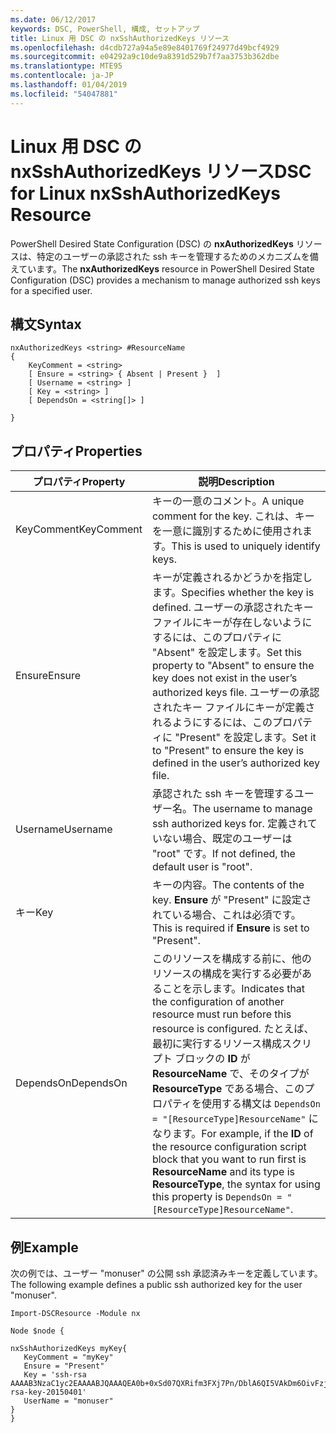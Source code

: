 ```yaml
---
ms.date: 06/12/2017
keywords: DSC, PowerShell, 構成, セットアップ
title: Linux 用 DSC の nxSshAuthorizedKeys リソース
ms.openlocfilehash: d4cdb727a94a5e89e8401769f24977d49bcf4929
ms.sourcegitcommit: e04292a9c10de9a8391d529b7f7aa3753b362dbe
ms.translationtype: MTE95
ms.contentlocale: ja-JP
ms.lasthandoff: 01/04/2019
ms.locfileid: "54047881"
---
```

# <a name="dsc-for-linux-nxsshauthorizedkeys-resource"></a><span data-ttu-id="05045-103">Linux 用 DSC の nxSshAuthorizedKeys リソース</span><span class="sxs-lookup"><span data-stu-id="05045-103">DSC for Linux nxSshAuthorizedKeys Resource</span></span>

<span data-ttu-id="05045-104">PowerShell Desired State Configuration (DSC) の **nxAuthorizedKeys** リソースは、特定のユーザーの承認された ssh キーを管理するためのメカニズムを備えています。</span><span class="sxs-lookup"><span data-stu-id="05045-104">The **nxAuthorizedKeys** resource in PowerShell Desired State Configuration (DSC) provides a mechanism to manage authorized ssh keys for a specified user.</span></span>

## <a name="syntax"></a><span data-ttu-id="05045-105">構文</span><span class="sxs-lookup"><span data-stu-id="05045-105">Syntax</span></span>

```
nxAuthorizedKeys <string> #ResourceName
{
    KeyComment = <string>
    [ Ensure = <string> { Absent | Present }  ]
    [ Username = <string> ]
    [ Key = <string> ]
    [ DependsOn = <string[]> ]

}
```

## <a name="properties"></a><span data-ttu-id="05045-106">プロパティ</span><span class="sxs-lookup"><span data-stu-id="05045-106">Properties</span></span>

|  <span data-ttu-id="05045-107">プロパティ</span><span class="sxs-lookup"><span data-stu-id="05045-107">Property</span></span> |  <span data-ttu-id="05045-108">説明</span><span class="sxs-lookup"><span data-stu-id="05045-108">Description</span></span> |
|---|---|
| <span data-ttu-id="05045-109">KeyComment</span><span class="sxs-lookup"><span data-stu-id="05045-109">KeyComment</span></span>| <span data-ttu-id="05045-110">キーの一意のコメント。</span><span class="sxs-lookup"><span data-stu-id="05045-110">A unique comment for the key.</span></span> <span data-ttu-id="05045-111">これは、キーを一意に識別するために使用されます。</span><span class="sxs-lookup"><span data-stu-id="05045-111">This is used to uniquely identify keys.</span></span>|
| <span data-ttu-id="05045-112">Ensure</span><span class="sxs-lookup"><span data-stu-id="05045-112">Ensure</span></span>| <span data-ttu-id="05045-113">キーが定義されるかどうかを指定します。</span><span class="sxs-lookup"><span data-stu-id="05045-113">Specifies whether the key is defined.</span></span> <span data-ttu-id="05045-114">ユーザーの承認されたキー ファイルにキーが存在しないようにするには、このプロパティに "Absent" を設定します。</span><span class="sxs-lookup"><span data-stu-id="05045-114">Set this property to "Absent" to ensure the key does not exist in the user’s authorized keys file.</span></span> <span data-ttu-id="05045-115">ユーザーの承認されたキー ファイルにキーが定義されるようにするには、このプロパティに "Present" を設定します。</span><span class="sxs-lookup"><span data-stu-id="05045-115">Set it to "Present" to ensure the key is defined in the user’s authorized key file.</span></span>|
| <span data-ttu-id="05045-116">Username</span><span class="sxs-lookup"><span data-stu-id="05045-116">Username</span></span>| <span data-ttu-id="05045-117">承認された ssh キーを管理するユーザー名。</span><span class="sxs-lookup"><span data-stu-id="05045-117">The username to manage ssh authorized keys for.</span></span> <span data-ttu-id="05045-118">定義されていない場合、既定のユーザーは "root" です。</span><span class="sxs-lookup"><span data-stu-id="05045-118">If not defined, the default user is "root".</span></span>|
| <span data-ttu-id="05045-119">キー</span><span class="sxs-lookup"><span data-stu-id="05045-119">Key</span></span>| <span data-ttu-id="05045-120">キーの内容。</span><span class="sxs-lookup"><span data-stu-id="05045-120">The contents of the key.</span></span> <span data-ttu-id="05045-121">**Ensure** が "Present" に設定されている場合、これは必須です。</span><span class="sxs-lookup"><span data-stu-id="05045-121">This is required if **Ensure** is set to "Present".</span></span>|
| <span data-ttu-id="05045-122">DependsOn</span><span class="sxs-lookup"><span data-stu-id="05045-122">DependsOn</span></span> | <span data-ttu-id="05045-123">このリソースを構成する前に、他のリソースの構成を実行する必要があることを示します。</span><span class="sxs-lookup"><span data-stu-id="05045-123">Indicates that the configuration of another resource must run before this resource is configured.</span></span> <span data-ttu-id="05045-124">たとえば、最初に実行するリソース構成スクリプト ブロックの **ID** が **ResourceName** で、そのタイプが **ResourceType** である場合、このプロパティを使用する構文は `DependsOn = "[ResourceType]ResourceName"` になります。</span><span class="sxs-lookup"><span data-stu-id="05045-124">For example, if the **ID** of the resource configuration script block that you want to run first is **ResourceName** and its type is **ResourceType**, the syntax for using this property is `DependsOn = "[ResourceType]ResourceName"`.</span></span>|

## <a name="example"></a><span data-ttu-id="05045-125">例</span><span class="sxs-lookup"><span data-stu-id="05045-125">Example</span></span>

<span data-ttu-id="05045-126">次の例では、ユーザー "monuser" の公開 ssh 承認済みキーを定義しています。</span><span class="sxs-lookup"><span data-stu-id="05045-126">The following example defines a public ssh authorized key for the user "monuser".</span></span>

```
Import-DSCResource -Module nx

Node $node {

nxSshAuthorizedKeys myKey{
   KeyComment = "myKey"
   Ensure = "Present"
   Key = 'ssh-rsa AAAAB3NzaC1yc2EAAAABJQAAAQEA0b+0xSd07QXRifm3FXj7Pn/DblA6QI5VAkDm6OivFzj3U6qGD1VJ6AAxWPCyMl/qhtpRtxZJDu/TxD8AyZNgc8aN2CljN1hOMbBRvH2q5QPf/nCnnJRaGsrxIqZjyZdYo9ZEEzjZUuMDM5HI1LA9B99k/K6PK2Bc1NLivpu7nbtVG2tLOQs+GefsnHuetsRMwo/+c3LtwYm9M0XfkGjYVCLO4CoFuSQpvX6AB3TedUy6NZ0iuxC0kRGg1rIQTwSRcw+McLhslF0drs33fw6tYdzlLBnnzimShMuiDWiT37WqCRovRGYrGCaEFGTG2e0CN8Co8nryXkyWc6NSDNpMzw== rsa-key-20150401'
   UserName = "monuser"
}
}
```